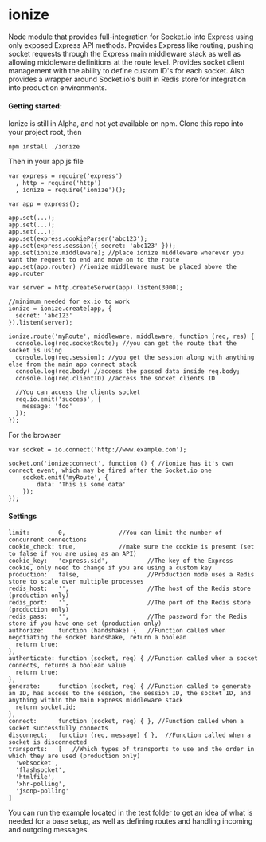 ionize
=====

Node module that provides full-integration for Socket.io into Express using only exposed Express API methods. Provides Express like routing, pushing socket requests through the Express main middleware stack as well as allowing middleware definitions at the route level. Provides socket client management with the ability to define custom ID's for each socket. Also provides a wrapper around Socket.io's built in Redis store for integration into production environments.

#### Getting started:

Ionize is still in Alpha, and not yet available on npm. Clone this repo into your project root, then 

```
npm install ./ionize
```

Then in your app.js file

```
var express = require('express')
  , http = require('http')
  , ionize = require('ionize')();
  
var app = express();
  
app.set(...);
app.set(...);
app.set(...);
app.set(express.cookieParser('abc123');
app.set(express.session({ secret: 'abc123' }));
app.set(ionize.middleware); //place ionize middleware wherever you want the request to end and move on to the route
app.set(app.router) //ionize middleware must be placed above the app.router

var server = http.createServer(app).listen(3000);

//minimum needed for ex.io to work
ionize = ionize.create(app, {
  secret: 'abc123' 
}).listen(server);

ionize.route('myRoute', middleware, middleware, function (req, res) {
  console.log(req.socketRoute); //you can get the route that the socket is using 
  console.log(req.session); //you get the session along with anything else from the main app connect stack
  console.log(req.body) //access the passed data inside req.body;
  console.log(req.clientID) //access the socket clients ID
  
  //You can access the clients socket
  req.io.emit('success', {
    message: 'foo'
  });
});

```

For the browser

```
var socket = io.connect('http://www.example.com');

socket.on('ionize:connect', function () { //ionize has it's own connect event, which may be fired after the Socket.io one
	socket.emit('myRoute', {
		data: 'This is some data'
	});
});
```

#### Settings

```
limit:        0,  		       //You can limit the number of concurrent connections
cookie_check: true,		       //make sure the cookie is present (set to false if you are using as an API)
cookie_key:   'express.sid',           //The key of the Express cookie, only need to change if you are using a custom key
production:   false,                   //Production mode uses a Redis store to scale over multiple processes
redis_host:   '',                      //The host of the Redis store (production only)
redis_port:   '',                      //The port of the Redis store (production only)
redis_pass:   '',                      //The password for the Redis store if you have one set (production only)
authorize:    function (handshake) {   //Function called when negotiating the socket handshake, return a boolean
  return true;
},
authenticate: function (socket, req) { //Function called when a socket connects, returns a boolean value
  return true;
},
generate:     function (socket, req) { //Function called to generate an ID, has access to the session, the session ID, the socket ID, and anything within the main Express middleware stack
  return socket.id;
},
connect:      function (socket, req) { }, //Function called when a socket successfully connects
disconnect:   function (req, message) { },  //Function called when a socket is disconnected
transports:   [   //Which types of transports to use and the order in which they are used (production only)
  'websocket',
  'flashsocket',
  'htmlfile',
  'xhr-polling',
  'jsonp-polling'
]
```

You can run the example located in the test folder to get an idea of what is needed for a base setup, as well as defining routes and handling incoming and outgoing messages.
